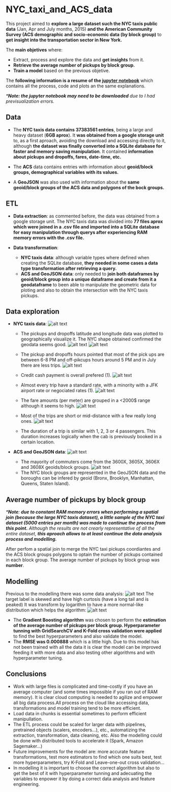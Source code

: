 # NYC_taxi_and_ACS_data

This project aimed to **explore a large dataset such the NYC taxis public data** (Jan, Apr and July months, 2015) **and the American Community Survey (ACS demographic and socio-economic data (by block group)** to **get insight into the transportation sector in New York.**

The **main objetives** where:

- Extract, process and explore the data and **get insights** from it.
- **Retrieve the average number of pickups by block group.**
- **Train a model** based on the previous objetive.

The **following information is a resume of the [jupyter notebook](https://github.com/Sampayob/-NYC_taxi_and_ACS_data/blob/main/NYCtaxi_ACS_dataExploration_and_modelling.ipynb)** which contains all the process, code and plots an the same explanations.

_***Note: the jupyter notebook may need to be downloaded** due to I had previsualization errors._

## Data

- The **NYC taxis data contains 37383561 entries**, being a large and heavy dataset (**6GB aprox**). It **was obtained from a google storage unit** to, as a first aproach, avoiding the download and accessing directly to it, although **the dataset was finally converted into a SQLite database for faster and memory saving  manipulation**. It contained **information about pickups and dropoffs, fares, date-time, etc.**

- The **ACS** data contains entries with information about **geoid/block groups, demographical variables with its values.**

- A **GeoJSON** was also used with information about the **same geoid/block groups of the ACS data and polygons of the bock groups.**

## ETL

- **Data extraction**: as commented before, the data was obtained from a google storage unit. The NYC taxis data was divided into **77 files aprox  which were joined in a .csv file and imported into a SQLite database for easy manipulation through querys after experiencing RAM memory errors with the .csv file.**

- **Data transformation**: 
  - **NYC taxis data**: although variable types where defined when creating the SQLite database, **they needed in some cases a data type transformation after retrieving a query.**
  - **ACS and GeoJSON data**: only needed to **join both dataframes by geoid/block group into a unique dataframe and create from it a geodataframe** to been able to manipulate the geometric data for ploting and also to obtain the intersection with the NYC taxis pickups.

## Data exploration

- **NYC taxis data**:
  ![alt text](https://github.com/Sampayob/-NYC_taxi_and_ACS_data/blob/main/plots/pickups_dropoffs_locations.png)
  - The pickups and dropoffs latitude and longitude data was plotted to geographically visualize it. The NYC shape obtained confirmed the geodata seems good.
  ![alt text](https://github.com/Sampayob/-NYC_taxi_and_ACS_data/blob/main/plots/pickups_dropoffs_hours.png)
  ![alt text](https://github.com/Sampayob/-NYC_taxi_and_ACS_data/blob/main/plots/pickups_dropoffs_months.png)
  
  - The pickup and dropoffs hours pointed that most of the pick ups are between 6-8 PM and off-pikcups hours around 5 PM and in July there are less trips.
  ![alt text](https://github.com/Sampayob/-NYC_taxi_and_ACS_data/blob/main/plots/payment_type.png)
  - Credit cash payment is overall prefered (1).
  ![alt text](https://github.com/Sampayob/-NYC_taxi_and_ACS_data/blob/main/plots/Ratecodeid.png)
  - Almost every trip have a standard rate, with a minority with a JFK airport rate or negociated rates (1).
  ![alt text](https://github.com/Sampayob/-NYC_taxi_and_ACS_data/blob/main/plots/fare_amount.png)
  - The fare amounts (per meter) are grouped in a <2000$ range although it seems to high.
  ![alt text](https://github.com/Sampayob/-NYC_taxi_and_ACS_data/blob/main/plots/trip_distance.png)
  - Most of the trips are short or mid-distance with a few really long ones.
  ![alt text](https://github.com/Sampayob/-NYC_taxi_and_ACS_data/blob/main/plots/passenger_count.png)
  - The duration of a trip is similar with 1, 2, 3 or 4 passengers. This duration increases logically when the cab is previously booked in a certain location.
  
- **ACS and GeoJSON data**:
  ![alt text](https://github.com/Sampayob/-NYC_taxi_and_ACS_data/blob/main/plots/blockgroups_commute.png)
  - The mayority of commuters come from the 3600X, 3605X, 3606X and 3608X geoids/block groups.
  ![alt text](https://github.com/Sampayob/-NYC_taxi_and_ACS_data/blob/main/plots/nyc_geo.png)
  - The NYC block groups are represented in the GeoJSON data and the boroughs can be infered by geoid (Bronx, Brooklyn, Manhattan, Queens, Staten Island).
  
## Average number of pickups by block group

_***Note**: **due to constant RAM memory errors when performing a spatial join (because the large NYC taxis dataset), a little sample of the NYC taxi dataset (5000 entries per month) was made to continue the process from this point.** Although the results are not crearly representative of all the entire dataset, **this aproach allows to at least continue the data analysis process and modelling.**_

After perfom a spatial join to merge the NYC taxi pickups coordiantes and the ACS block groups polygons to optain the number of pickups contained in each block group. The average number of pickups by block group was **number**.

## Modelling
Previous to the modelling there was some data analysis:
![alt text](https://github.com/Sampayob/-NYC_taxi_and_ACS_data/blob/main/plots/avg_pickups_dist.png)
The target label is skewed and have high curtosis (have a long tail and is peaked)
It was transform by logarithm to have a more normal-like distribution which helps the algorithm:
![alt text](https://github.com/Sampayob/-NYC_taxi_and_ACS_data/blob/main/plots/avg_pickups_dist_log.png)
- The **Gradient Boosting algorithm** was chosen to perform the **estimation of the average number of pickups per block group. Hyperparameter tunning with GridSearchCV and K-Fold cross validation were applied** to find the best hyperparameters and also validate the model.
- The **RMSE was 0.000888** which is a little high. Due to this model has not been trained with all the data it is clear the model can be improved feeding it with more data and also testing other algorithms and with hyperparameter tuning.

## Conclusions
- Work with large files is complicated and time-costly if you have an average computer (and some times impossible if you ran out of RAM memory). It is clear cloud computing is needed to agilize and empower all big data process.All process on the cloud like accessing data, transformations and model training tend to be more efficient.
- Load data in chunks is essential sometimes to perform efficient manipullation.
- The ETL process could be scaled for larger data with pipelines, pretrained objects (scalers, encoders...), etc., automatizing the extraction, transformation, data cleaning, etc. Also the modelling could be done with distributed tools to accelerate it (Spark, Amazon Sagemaker...)
- Future improvements for the model are: more accurate feature transformations, test more estimators to find which one suits best, test more hyperparameters, try K-Fold and Leave-one-out cross validation...
- In modelling it is important to choose the correct algorithm but also to get the best of it with hyperparameter tunning and adecuating the variables to enpower it by doing a correct data analysis and feature engineering.
